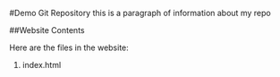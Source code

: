 #Demo Git Repository
this is a paragraph of information about my repo

##Website Contents

Here are the files in the website:

1. index.html

